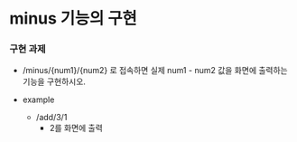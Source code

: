 # minus 기능의 구현

### 구현 과제
 - /minus/{num1}/{num2} 로 접속하면 실제 num1 - num2 값을 화면에 출력하는 기능을 구현하시오.

 - example
   - /add/3/1
     - 2를 화면에 출력